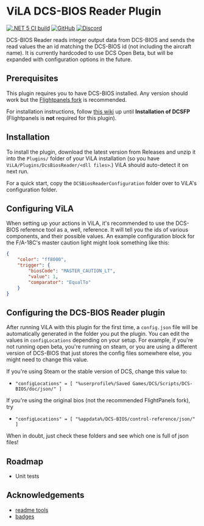 # ViLA DCS-BIOS Reader Plugin

[![.NET 5 CI build](https://github.com/charliefoxtwo/ViLA-DCS-BIOS-Reader/actions/workflows/ci-build.yml/badge.svg?branch=develop)](https://github.com/charliefoxtwo/ViLA-DCS-BIOS-Reader/actions/workflows/ci-build.yml)
[![GitHub](https://img.shields.io/github/license/charliefoxtwo/ViLA-DCS-BIOS-Reader?style=flat-square)](LICENSE)
[![Discord](https://img.shields.io/discord/840762843917582347?style=flat-square)](https://discord.gg/rWAF3AdsKT)

DCS-BIOS Reader reads integer output data from DCS-BIOS and sends the read values the an id matching the DCS-BIOS id (not including the aircraft name). It is currently hardcoded to use DCS Open Beta, but will be expanded with configuration options in the future.

## Prerequisites

This plugin requires you to have DCS-BIOS installed. Any version should work but the [Flightpanels fork](https://github.com/DCSFlightpanels/dcs-bios) is recommended.

For installation instructions, follow [this wiki](https://github.com/DCSFlightpanels/DCSFlightpanels/wiki/Installation) up until **Installation of DCSFP** (Flightpanels is **not** required for this plugin).

## Installation

To install the plugin, download the latest version from Releases and unzip it into the `Plugins/` folder of your ViLA installation (so you have `ViLA/Plugins/DcsBiosReader/<dll files>`.) ViLA should auto-detect it on next run.

For a quick start, copy the `DCSBiosReaderConfiguration` folder over to ViLA's configuration folder.

## Configuring ViLA

When setting up your actions in ViLA, it's recommended to use the DCS-BIOS reference tool as a, well, reference. It will tell you the ids of various components, and their possible values. An example configuration block for the F/A-18C's master caution light might look something like this:
```json
{
    "color": "ff8000",
    "trigger": {
        "biosCode": "MASTER_CAUTION_LT",
        "value": 1,
        "comparator": "EqualTo"
    }
}
```

## Configuring the DCS-BIOS Reader plugin
After running ViLA with this plugin for the first time, a `config.json` file will be automatically generated in the folder you put the plugin. You can edit the values in `configLocations` depending on your setup. For example, if you're not running open beta, you're running on steam, or you are using a different version of DCS-BIOS that just stores the config files somewhere else, you might need to change this value.

If you're using Steam or the stable version of DCS, change this value to:
 - `"configLocations" = [ "%userprofile%/Saved Games/DCS/Scripts/DCS-BIOS/doc/json/" ]` 

If you're using the original bios (not the recommended FlightPanels fork), try
 - `"configLocations" = [ "%appdata%/DCS-BIOS/control-reference/json/" ]`

When in doubt, just check these folders and see which one is full of json files!

## Roadmap

 - Unit tests


## Acknowledgements

 - [readme tools](https://readme.so)
 - [badges](https://shields.io)
